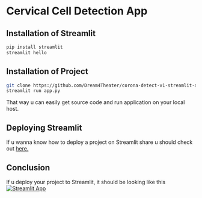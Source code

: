 # Cervical Cell Detection App

## Installation of Streamlit

```bash
pip install streamlit
streamlit hello
```
## Installation of Project

```bash
git clone https://github.com/Dream4Theater/corona-detect-v1-streamlit-app
streamlit run app.py
```
That way u can easily get source code and run application on your local host.

## Deploying Streamlit

If u wanna know how to deploy a project on Streamlit share u should check out [here.](https://blog.streamlit.io/deploying-streamlit-apps-using-streamlit-sharing/)

## Conclusion

If u deploy your project to Streamlit, it should be looking like this [![Streamlit App](https://static.streamlit.io/badges/streamlit_badge_black_white.svg)](https://share.streamlit.io/dream4theater/corona-detect-v1-streamlit-app/app.py/)

